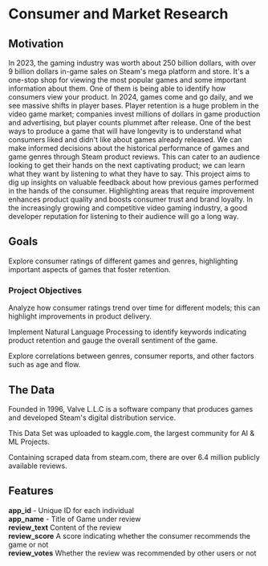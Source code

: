 
# Consumer and Market Research

## Motivation 

In 2023, the gaming industry was worth about 250 billion dollars, with over 9 billion dollars in-game sales on Steam's mega platform and store.  It's a one-stop shop for viewing the most popular games and some important information about them. One of them is being able to identify how consumers view your product. In 2024, games come and go daily, and we see massive shifts in player bases. Player retention is a huge problem in the video game market; companies invest millions of dollars in game production and advertising, but player counts plummet after release. One of the best ways to produce a game that will have longevity is to understand what consumers liked and didn't like about games already released. We can make informed decisions about the historical performance of games and game genres through Steam product reviews. This can cater to an audience looking to get their hands on the next captivating product; we can learn what they want by listening to what they have to say. This project aims to dig up insights on valuable feedback about how previous games performed in the hands of the consumer. Highlighting areas that require improvement enhances product quality and boosts consumer trust and brand loyalty. In the increasingly growing and competitive video gaming industry, a good developer reputation for listening to their audience will go a long way. 

## Goals

Explore consumer ratings of different games and genres, highlighting important aspects of games that foster retention. 


### Project Objectives 

Analyze how consumer ratings trend over time for different models; this can highlight improvements in product delivery.  

Implement Natural Language Processing to identify keywords indicating product retention and gauge the overall sentiment of the game. 

Explore correlations between genres, consumer reports, and other factors such as age and flow. 


## The Data 

Founded in 1996, Valve L.L.C is a software company that produces games and developed Steam's digital distribution service. 

This Data Set was uploaded to kaggle.com, the largest community for AI & ML Projects. 

Containing scraped data from steam.com, there are over 6.4 million publicly available reviews. 

## Features

**app_id** - Unique ID for each individual  <br>
**app_name** - Title of Game under review  <br>
**review_text** Content of the review <br>
**review_score** A score indicating whether the consumer recommends the game or not <br>
**review_votes** Whether the review was recommended by other users or not  <br>





